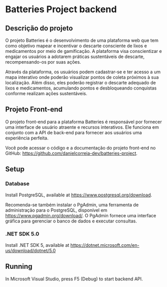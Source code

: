 # Batteries Project backend 

## Descrição do projeto
O projeto Batteries é o desenvolvimento de uma plataforma web que tem como objetivo mapear e incentivar o descarte consciente de lixos e medicamentos por meio de gamificação. A plataforma visa conscientizar e engajar os usuários a adotarem práticas sustentáveis de descarte, recompensando-os por suas ações.

Através da plataforma, os usuários podem cadastrar-se e ter acesso a um mapa interativo onde poderão visualizar pontos de coleta próximos à sua localização. Além disso, eles poderão registrar o descarte adequado de lixos e medicamentos, acumulando pontos e desbloqueando conquistas conforme realizam ações sustentáveis.

## Projeto Front-end
O projeto front-end para a plataforma Batteries é responsável por fornecer uma interface de usuário atraente e recursos interativos. Ele funciona em conjunto com a API de back-end para fornecer aos usuários uma experiência perfeita.

Você pode acessar o código e a documentação do projeto front-end no GitHub: https://github.com/danielcorreia-dev/batteries-project.

## Setup

### Database 


Install PostgreSQL, available at https://www.postgresql.org/download.

Recomenda-se também instalar o PgAdmin, uma ferramenta de administração para o PostgreSQL, disponível em https://www.pgadmin.org/download/. O PgAdmin fornece uma interface gráfica para gerenciar o banco de dados e executar consultas.

### .NET SDK 5.0

Install .NET SDK 5, available at https://dotnet.microsoft.com/en-us/download/dotnet/5.0

## Running

In Microsoft Visual Studio, press F5 (Debug) to start backend API.

